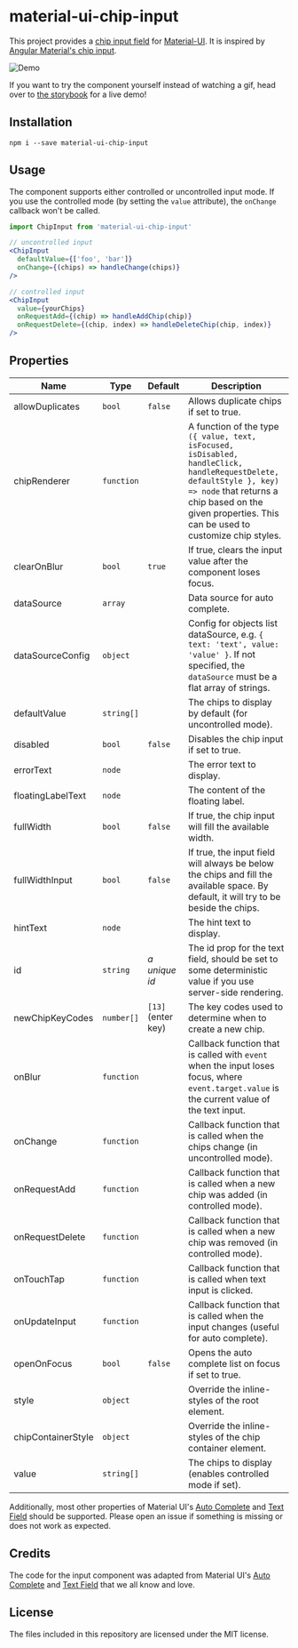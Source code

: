 # material-ui-chip-input
This project provides a [chip input field][chipspec] for [Material-UI][mui]. It is inspired by [Angular Material's chip input][angular-chips].

![Demo](demo.gif)

If you want to try the component yourself instead of watching a gif, head over to [the storybook][gh-pages] for a live demo!

## Installation
```shell
npm i --save material-ui-chip-input
```

## Usage
The component supports either controlled or uncontrolled input mode. If you use the controlled mode (by setting the `value` attribute), the `onChange` callback won't be called.

```jsx
import ChipInput from 'material-ui-chip-input'

// uncontrolled input
<ChipInput
  defaultValue={['foo', 'bar']}
  onChange={(chips) => handleChange(chips)}
/>

// controlled input
<ChipInput
  value={yourChips}
  onRequestAdd={(chip) => handleAddChip(chip)}
  onRequestDelete={(chip, index) => handleDeleteChip(chip, index)}
/>
```

## Properties
| Name | Type | Default | Description |
| --- | --- | --- | --- |
| allowDuplicates | `bool` | `false` | Allows duplicate chips if set to true. |
| chipRenderer | `function` | | A function of the type `({ value, text, isFocused, isDisabled, handleClick, handleRequestDelete, defaultStyle }, key) => node` that returns a chip based on the given properties. This can be used to customize chip styles. |
| clearOnBlur | `bool` | `true` | If true, clears the input value after the component loses focus. |
| dataSource | `array` | | Data source for auto complete. |
| dataSourceConfig | `object` | | Config for objects list dataSource, e.g. `{ text: 'text', value: 'value' }`. If not specified, the `dataSource` must be a flat array of strings. |
| defaultValue | `string[]` | | The chips to display by default (for uncontrolled mode). |
| disabled | `bool` | `false` | Disables the chip input if set to true. |
| errorText | `node` | | The error text to display. |
| floatingLabelText | `node` | | The content of the floating label. |
| fullWidth | `bool` | `false` | If true, the chip input will fill the available width. |
| fullWidthInput | `bool` | `false` | If true, the input field will always be below the chips and fill the available space. By default, it will try to be beside the chips. |
| hintText | `node` | | The hint text to display. |
| id | `string` | _a unique id_ | The id prop for the text field, should be set to some deterministic value if you use server-side rendering. |
| newChipKeyCodes | `number[]` | `[13]` (enter key) | The key codes used to determine when to create a new chip. |
| onBlur | `function` | | Callback function that is called with `event` when the input loses focus, where `event.target.value` is the current value of the text input. |
| onChange | `function` | | Callback function that is called when the chips change (in uncontrolled mode). |
| onRequestAdd | `function` | | Callback function that is called when a new chip was added (in controlled mode). |
| onRequestDelete | `function` | | Callback function that is called when a new chip was removed (in controlled mode). |
| onTouchTap | `function` | | Callback function that is called when text input is clicked. |
| onUpdateInput | `function` | | Callback function that is called when the input changes (useful for auto complete). |
| openOnFocus | `bool` | `false` | Opens the auto complete list on focus if set to true. |
| style | `object` | | Override the inline-styles of the root element. |
| chipContainerStyle | `object` | | Override the inline-styles of the chip container element. |
| value | `string[]` | | The chips to display (enables controlled mode if set). |


Additionally, most other properties of Material UI's [Auto Complete][mui-auto-complete] and [Text Field][mui-text-field] should be supported. Please open an issue if something is missing or does not work as expected.

## Credits
The code for the input component was adapted from Material UI's [Auto Complete][mui-auto-complete] and [Text Field][mui-text-field] that we all know and love.

## License
The files included in this repository are licensed under the MIT license.

[chipspec]: https://material.google.com/components/chips.html#chips-behavior
[mui]: http://www.material-ui.com/#/
[angular-chips]: https://material.angularjs.org/latest/demo/chips
[mui-text-field]: http://www.material-ui.com/#/components/text-field
[mui-auto-complete]: http://www.material-ui.com/#/components/auto-complete
[gh-pages]: https://teamwertarbyte.github.io/material-ui-chip-input/
